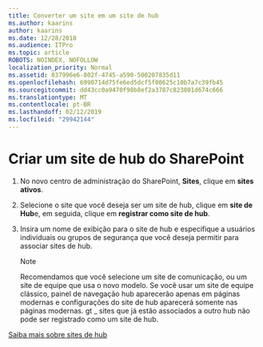 ```yaml
---
title: Converter um site em um site de hub
ms.author: kaarins
author: kaarins
ms.date: 12/28/2018
ms.audience: ITPro
ms.topic: article
ROBOTS: NOINDEX, NOFOLLOW
localization_priority: Normal
ms.assetid: 837996e6-802f-4745-a590-500207835d11
ms.openlocfilehash: 6990714d75fe6ed5dcf5f00625c10b7a7c39fb45
ms.sourcegitcommit: dd43cc0a9470f98b8ef2a3787c823801d674c666
ms.translationtype: MT
ms.contentlocale: pt-BR
ms.lasthandoff: 02/12/2019
ms.locfileid: "29942144"
---
```

# <a name="create-a-sharepoint-hub-site"></a>Criar um site de hub do SharePoint

1. No novo centro de administração do SharePoint, **Sites**, clique em **sites ativos**. 
    
2. Selecione o site que você deseja ser um site de hub, clique em **site de Hub**e, em seguida, clique em **registrar como site de hub**. 
    
3. Insira um nome de exibição para o site de hub e especifique a usuários individuais ou grupos de segurança que você deseja permitir para associar sites de hub.
    
    > [!NOTE]
    >  Recomendamos que você selecione um site de comunicação, ou um site de equipe que usa o novo modelo. Se você usar um site de equipe clássico, painel de navegação hub aparecerão apenas em páginas modernas e configurações do site de hub aparecerá somente nas páginas modernas. gt _ sites que já estão associados a outro hub não pode ser registrado como um site de hub. 
  
[Saiba mais sobre sites de hub](https://go.microsoft.com/fwlink/?linkid=869149)
  

